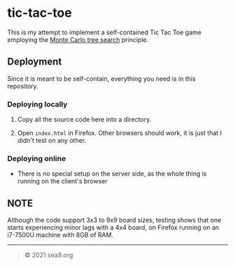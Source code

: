 # tic-tac-toe
This is my attempt to implement a self-contained Tic Tac Toe game employing the [Monte Carlo tree search](https://en.wikipedia.org/wiki/Monte_Carlo_tree_search) principle.

## Deployment
Since it is meant to be self-contain, everything you need is in this repository.

### Deploying locally

1. Copy all the source code here into a directory.

1. Open `index.html` in Firefox. Other browsers should work, it is just that I didn't test on any other.

### Deploying online

- There is no special setup on the server side, as the whole thing is running on the client's browser

## NOTE
Although the code support 3x3 to 9x9 board sizes, testing shows that one starts experiencing minor lags with a 4x4 board, on Firefox running on an i7-7500U machine with 8GB of RAM.

---

> © 2021 sea9.org